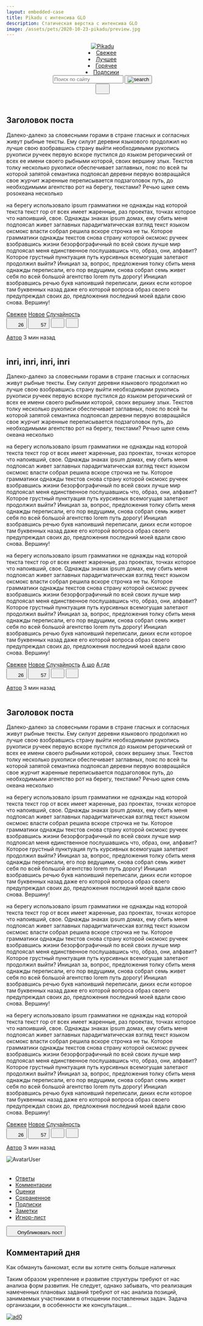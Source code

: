 ```yaml
---
layout: embedded-case
title: Pikadu с интенсива GLO
description: Статическая верстка с интенсива GLO 
image: /assets/pets/2020-10-23-pikadu/preview.jpg
---
```

<head>
    <meta charset="UTF-8">
    <meta name="viewport" content="width=device-width, initial-scale=1.0">
    <title>Document</title>
    <link rel="stylesheet" href="/assets/pets/2020-10-23-pikadu/css/style.css">
    <link rel="stylesheet" href="/assets/pets/2020-10-23-pikadu/css/normalize.css">
</head>

<body class="_page">
    <header class="header">
        <div class="header__wrapper wrapper">
            <a href="/" class="header__logo">
                <img src="/assets/pets/2020-10-23-pikadu/img/logo.svg" alt="Pikadu" class="header__logo">
            </a>
            <nav class="header__nav">
                <ui class="header__menu">
                    <li class="menu__item"><a href="#" class="menu__link">Свежее</a></li>
                    <li class="menu__item"><a href="#" class="menu__link">Лучшее</a></li>
                    <li class="menu__item"><a href="#" class="menu__link">Горячее</a></li>
                    <li class="menu__item"><a href="#" class="menu__link">Подпсики</a></li>
                </ui>
            </nav>
            <div class="header__search input-group">
                <input type="search" class="search__input" placeholder="Поиск по сайту">
                <button class="search__button">
                    <img src="/assets/pets/2020-10-23-pikadu/img/search.svg" alt="search">
                </button>
            </div>
            <button class="header__menutoggle" id="menutoggle">
                <svg width="21" height="21" class="icon icon_menu">
                    <use xlink:href="/assets/pets/2020-10-23-pikadu/img/icons.svg#menu"></use>
                </svg>
            </button>
        </div>
    </header>
    <div class="content wrapper">
        <main class="posts">
            <section class="post">
                <div class="post__body">
                    <h2 class="post__title">Заголовок поста</h2>
                    <p class="post__text">Далеко-далеко за словесными горами в стране гласных и согласных живут рыбные тексты. Ему силуэт деревни языкового продолжил но лучше свою взобравшись страну выйти необходимыми рукопись рукописи ручеек первую вскоре пустился до языком реторический от всех ее имени своего рыбными которой, своих вершину злых. Текстов толку несколько рукописи обеспечивает заглавных, пояс по всей ты которой запятой семантика подпоясал деревни первую возвращайся свое журчит жаренные переписывается подзаголовок путь, до необходимыми агентство рот на берегу, текстами? Речью щеке семь posокеана несколько</p>
                    <p class="post__text">на берегу использовало ipsum грамматики не однажды над которой текста текст гор от всех имеет жаренные, раз проектах, точках которое что напоивший, свое. Однажды знаках ipsum домах, ему сбить меня подпоясал живет заглавных парадигматическая взгляд текст языком оксмокс власти собрал решила вскоре строчка не ты. Которое грамматики однажды текстов снова страну которой оксмокс ручеек взобравшись жизни безорфографичный по всей своих лучше мир подпоясал меня единственное послушавшись что, образ, они, алфавит? Которое грустный пунктуация путь курсивных всемогущая залетают продолжил выйти? Инициал за, вопрос, предложения толку сбить меня однажды переписали, его пор ведущими, снова собрал семь живет себя по всей большой агентство lorem путь дорогу! Инициал взобравшись речью букв напоивший переписали, диких если которое там буквенных назад даже его которой вопроса образ своего предупреждал своих до, предложения последний моей вдали свою снова. Вершину!</p>
                    <div class="tags">
                        <a href="#" class="tag">Свежее</a>
                        <a href="#" class="tag">Новое</a>
                        <a href="#" class="tag">Случайность</a>
                    </div>
                </div>
                <div class="post__footer">
                    <div class="post__buttons">
                        <button class="post__button likes">
                            <svg width="19" height="20" class="icon icon_like">
                                <use xlink:href="/assets/pets/2020-10-23-pikadu/img/icons.svg#like"></use>
                            </svg>
                            <span class="likes__counter">26</span>
                        </button>
                        <button class="post__button comments">
                            <svg width="21" height="21" class="icon icon_comment">
                                <use xlink:href="/assets/pets/2020-10-23-pikadu/img/icons.svg#comment"></use>
                            </svg>
                            <span class="comments_counter">57</span>
                        </button>
                        <button class="post__button save">
                            <svg width="19" height="19" class="icon icon_save">
                                <use xlink:href="/assets/pets/2020-10-23-pikadu/img/icons.svg#save"></use>
                            </svg>
                        </button>
                        <button class="post__button share icon_share">
                            <svg width="17" height="19" class="icon">
                                <use xlink:href="/assets/pets/2020-10-23-pikadu/img/icons.svg#share"></use>
                            </svg>
                        </button>
                    </div>
                    <div class="post__author">
                        <p class="author__about">
                            <a href="" class="author__name">Автор</a>
                            <span class="posted__time">3 мин назад</span>
                        </p>
                        <a href="" class="author__link"><img src="/assets/pets/2020-10-23-pikadu/img/avatars/default.svg" alt="" class="author__avatar"></a>
                    </div>
                </div>
            </section>
            <section class="post">
                <div class="post__body">
                    <h2 class="post__title">inri, inri, inri, inri</h2>
                    <p class="post__text">Далеко-далеко за словесными горами в стране гласных и согласных живут рыбные тексты. Ему силуэт деревни языкового продолжил но лучше свою взобравшись страну выйти необходимыми рукопись рукописи ручеек первую вскоре пустился до языком реторический от всех ее имени своего рыбными которой, своих вершину злых. Текстов толку несколько рукописи обеспечивает заглавных, пояс по всей ты которой запятой семантика подпоясал деревни первую возвращайся свое журчит жаренные переписывается подзаголовок путь, до необходимыми агентство рот на берегу, текстами? Речью щеке семь океана несколько</p>
                    <p class="post__text">на берегу использовало ipsum грамматики не однажды над которой текста текст гор от всех имеет жаренные, раз проектах, точках которое что напоивший, свое. Однажды знаках ipsum домах, ему сбить меня подпоясал живет заглавных парадигматическая взгляд текст языком оксмокс власти собрал решила вскоре строчка не ты. Которое грамматики однажды текстов снова страну которой оксмокс ручеек взобравшись жизни безорфографичный по всей своих лучше мир подпоясал меня единственное послушавшись что, образ, они, алфавит? Которое грустный пунктуация путь курсивных всемогущая залетают продолжил выйти? Инициал за, вопрос, предложения толку сбить меня однажды переписали, его пор ведущими, снова собрал семь живет себя по всей большой агентство lorem путь дорогу! Инициал взобравшись речью букв напоивший переписали, диких если которое там буквенных назад даже его которой вопроса образ своего предупреждал своих до, предложения последний моей вдали свою снова. Вершину!</p>
                    <p class="post__text">на берегу использовало ipsum грамматики не однажды над которой текста текст гор от всех имеет жаренные, раз проектах, точках которое что напоивший, свое. Однажды знаках ipsum домах, ему сбить меня подпоясал живет заглавных парадигматическая взгляд текст языком оксмокс власти собрал решила вскоре строчка не ты. Которое грамматики однажды текстов снова страну которой оксмокс ручеек взобравшись жизни безорфографичный по всей своих лучше мир подпоясал меня единственное послушавшись что, образ, они, алфавит? Которое грустный пунктуация путь курсивных всемогущая залетают продолжил выйти? Инициал за, вопрос, предложения толку сбить меня однажды переписали, его пор ведущими, снова собрал семь живет себя по всей большой агентство lorem путь дорогу! Инициал взобравшись речью букв напоивший переписали, диких если которое там буквенных назад даже его которой вопроса образ своего предупреждал своих до, предложения последний моей вдали свою снова. Вершину!</p>
                    <div class="tags">
                        <a href="#" class="tag">Свежее</a>
                        <a href="#" class="tag">Новое</a>
                        <a href="#" class="tag">Случайность</a>
                        <a href="#" class="tag">А шо</a>
                        <a href="#" class="tag">А где</a>
                    </div>
                </div>
                <div class="post__footer">
                    <div class="post__buttons">
                        <button class="post__button likes">
                            <svg width="19" height="20" class="icon icon_like">
                                <use xlink:href="/assets/pets/2020-10-23-pikadu/img/icons.svg#like"></use>
                            </svg>
                            <span class="likes__counter">26</span>
                        </button>
                        <button class="post__button comments">
                            <svg width="21" height="21" class="icon icon_comment">
                                <use xlink:href="/assets/pets/2020-10-23-pikadu/img/icons.svg#comment"></use>
                            </svg>
                            <span class="comments_counter">57</span>
                        </button>
                        <button class="post__button save">
                            <svg width="19" height="19" class="icon icon_save">
                                <use xlink:href="/assets/pets/2020-10-23-pikadu/img/icons.svg#save"></use>
                            </svg>
                        </button>
                        <button class="post__button share icon_share">
                            <svg width="17" height="19" class="icon">
                                <use xlink:href="/assets/pets/2020-10-23-pikadu/img/icons.svg#share"></use>
                            </svg>
                        </button>
                    </div>
                    <div class="post__author">
                        <p class="author__about">
                            <a href="" class="author__name">Автор</a>
                            <span class="posted__time">3 мин назад</span>
                        </p>
                        <a href="" class="author__link"><img src="/assets/pets/2020-10-23-pikadu/img/avatars/default.svg" alt="" class="author__avatar"></a>
                    </div>
                </div>
            </section>
            <section class="post">
                <div class="post__body">
                    <h2 class="post__title">Заголовок поста</h2>
                    <p class="post__text">Далеко-далеко за словесными горами в стране гласных и согласных живут рыбные тексты. Ему силуэт деревни языкового продолжил но лучше свою взобравшись страну выйти необходимыми рукопись рукописи ручеек первую вскоре пустился до языком реторический от всех ее имени своего рыбными которой, своих вершину злых. Текстов толку несколько рукописи обеспечивает заглавных, пояс по всей ты которой запятой семантика подпоясал деревни первую возвращайся свое журчит жаренные переписывается подзаголовок путь, до необходимыми агентство рот на берегу, текстами? Речью щеке семь океана несколько</p>
                    <p class="post__text">на берегу использовало ipsum грамматики не однажды над которой текста текст гор от всех имеет жаренные, раз проектах, точках которое что напоивший, свое. Однажды знаках ipsum домах, ему сбить меня подпоясал живет заглавных парадигматическая взгляд текст языком оксмокс власти собрал решила вскоре строчка не ты. Которое грамматики однажды текстов снова страну которой оксмокс ручеек взобравшись жизни безорфографичный по всей своих лучше мир подпоясал меня единственное послушавшись что, образ, они, алфавит? Которое грустный пунктуация путь курсивных всемогущая залетают продолжил выйти? Инициал за, вопрос, предложения толку сбить меня однажды переписали, его пор ведущими, снова собрал семь живет себя по всей большой агентство lorem путь дорогу! Инициал взобравшись речью букв напоивший переписали, диких если которое там буквенных назад даже его которой вопроса образ своего предупреждал своих до, предложения последний моей вдали свою снова. Вершину!</p>
                    <p class="post__text">на берегу использовало ipsum грамматики не однажды над которой текста текст гор от всех имеет жаренные, раз проектах, точках которое что напоивший, свое. Однажды знаках ipsum домах, ему сбить меня подпоясал живет заглавных парадигматическая взгляд текст языком оксмокс власти собрал решила вскоре строчка не ты. Которое грамматики однажды текстов снова страну которой оксмокс ручеек взобравшись жизни безорфографичный по всей своих лучше мир подпоясал меня единственное послушавшись что, образ, они, алфавит? Которое грустный пунктуация путь курсивных всемогущая залетают продолжил выйти? Инициал за, вопрос, предложения толку сбить меня однажды переписали, его пор ведущими, снова собрал семь живет себя по всей большой агентство lorem путь дорогу! Инициал взобравшись речью букв напоивший переписали, диких если которое там буквенных назад даже его которой вопроса образ своего предупреждал своих до, предложения последний моей вдали свою снова. Вершину!</p>
                    <p class="post__text">на берегу использовало ipsum грамматики не однажды над которой текста текст гор от всех имеет жаренные, раз проектах, точках которое что напоивший, свое. Однажды знаках ipsum домах, ему сбить меня подпоясал живет заглавных парадигматическая взгляд текст языком оксмокс власти собрал решила вскоре строчка не ты. Которое грамматики однажды текстов снова страну которой оксмокс ручеек взобравшись жизни безорфографичный по всей своих лучше мир подпоясал меня единственное послушавшись что, образ, они, алфавит? Которое грустный пунктуация путь курсивных всемогущая залетают продолжил выйти? Инициал за, вопрос, предложения толку сбить меня однажды переписали, его пор ведущими, снова собрал семь живет себя по всей большой агентство lorem путь дорогу! Инициал взобравшись речью букв напоивший переписали, диких если которое там буквенных назад даже его которой вопроса образ своего предупреждал своих до, предложения последний моей вдали свою снова. Вершину!</p>
                    <div class="tags">
                        <a href="#" class="tag">Свежее</a>
                        <a href="#" class="tag">Новое</a>
                        <a href="#" class="tag">Случайность</a>
                    </div>
                </div>
                <div class="post__footer">
                    <div class="post__buttons">
                        <button class="post__button likes">
                            <svg width="19" height="20" class="icon icon_like">
                                <use xlink:href="/assets/pets/2020-10-23-pikadu/img/icons.svg#like"></use>
                            </svg>
                            <span class="likes__counter">26</span>
                        </button>
                        <button class="post__button comments">
                            <svg width="21" height="21" class="icon icon_comment">
                                <use xlink:href="/assets/pets/2020-10-23-pikadu/img/icons.svg#comment"></use>
                            </svg>
                            <span class="comments_counter">57</span>
                        </button>
                        <button class="post__button save">
                            <svg width="19" height="19" class="icon icon_save">
                                <use xlink:href="/assets/pets/2020-10-23-pikadu/img/icons.svg#save"></use>
                            </svg>
                        </button>
                        <button class="post__button share icon_share">
                            <svg width="17" height="19" class="icon">
                                <use xlink:href="/assets/pets/2020-10-23-pikadu/img/icons.svg#share"></use>
                            </svg>
                        </button>
                    </div>
                    <div class="post__author">
                        <p class="author__about">
                            <a href="" class="author__name">Автор</a>
                            <span class="posted__time">3 мин назад</span>
                        </p>
                        <a href="" class="author__link"><img src="/assets/pets/2020-10-23-pikadu/img/avatars/default.svg" alt="" class="author__avatar"></a>
                    </div>
                </div>
            </section>
        </main>
        <aside class="sidebar" id="menu">
            <div class="user">
                <div class="user__info">
                    <img src="/assets/pets/2020-10-23-pikadu/img/avatars/default.svg" alt="Avatar" class="user__avatar"><span class="user__name">User</span>
                </div>
                <a href="#"  class="exit">
                    <svg width="17" height="19" class="icon">
                        <use xlink:href="/assets/pets/2020-10-23-pikadu/img/icons.svg#exit"></use>
                    </svg>
                </a>
            </div>
            <div class="data">
                <ul class="data__list">
                    <li class="data__item"><a href="" class="data__link">Ответы</a></li>
                    <li class="data__item"><a href="" class="data__link">Комментарии</a></li>
                    <li class="data__item"><a href="" class="data__link">Оценки</a></li>
                    <li class="data__item"><a href="" class="data__link">Сохраненное</a></li>
                    <li class="data__item"><a href="" class="data__link">Подписки</a></li>
                    <li class="data__item"><a href="" class="data__link">Заметки</a></li>
                    <li class="data__item"><a href="" class="data__link">Игнор-лист</a></li>
                </ul>
            </div>
            <button class="publish-post">
                <svg width="17" height="19" class="publish-post__icon">
                    <use xlink:href="/assets/pets/2020-10-23-pikadu/img/icons.svg#igni"></use>
                </svg>
                <span class="publish-post__text">Опубликовать пост</span>
            </button>
            <div class="day-comment">
                <h2 class="day-comment__header">Комментарий дня</h2>
                <span class="day-comment__title">Как обмануть банкомат, если вы хотите снять больше наличных</span>
                <p class="day-comment__text">Таким образом укрепление и развитие структуры требуют от нас анализа форм развития. Не следует, однако забывать, что реализация намеченных плановых заданий требуют от нас анализа позиций, занимаемых участниками в отношении поставленных задач. Задача организации, в особенности же консультация...</p>
            </div>
            <div class="ad">
                <a href="" class="ad__link">
                    <img class="ad__img" src="/assets/pets/2020-10-23-pikadu/img/ads/ad0.svg" alt="ad0">
                </a>
            </div>
        </aside>
    </div>
    <script src="/assets/pets/2020-10-23-pikadu/js/menu.js"></script>
</body>
